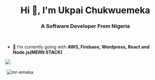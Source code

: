 <h1 align="center">Hi 👋, I'm Ukpai Chukwuemeka</h1>
<h3 align="center">A Software Developer From Nigeria</h3>

<br/>

- 🌱 I’m currently going with **AWS, Firebase, Wordpress, React and Node.js(MERN STACK)**



<img src="https://github-profile-trophy.vercel.app/?username=mr-emeka&theme=dracula&column=3&margin-w=15&margin-h=15 (https://github.com/ryo-ma/github-profile-trophy)">

<p>&nbsp;<img align="center" src="https://github-readme-stats.vercel.app/api?username=mr-emeka&show_icons=true&count_private=true&theme=dark" alt="mr-emeka" /></p>